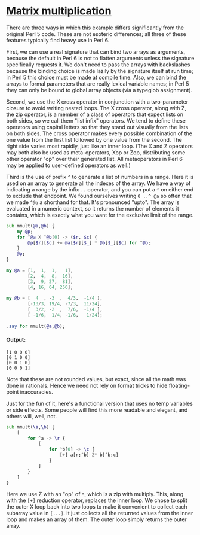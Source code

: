 [1]: https://rosettacode.org/wiki/Matrix_multiplication

# [Matrix multiplication][1]

There are three ways in which this example differs significantly from the original Perl&#160;5 code. These are not esoteric differences; all three of these features typically find heavy use in Perl&#160;6.



First, we can use a real signature that can bind two arrays as arguments, because the default in Perl&#160;6 is not to flatten arguments unless the signature specifically requests it.
We don't need to pass the arrays with backslashes because the binding choice is made lazily
by the signature itself at run time; in Perl&#160;5 this choice must be made at compile time.
Also, we can bind the arrays to formal parameters that are really lexical variable names; in Perl&#160;5 they can only be bound to global array objects (via a typeglob assignment).



Second, we use the X cross operator in conjunction with a two-parameter closure to avoid writing
nested loops. The X cross operator, along with Z, the zip operator, is a member of a class of operators that expect lists on both sides, so we call them "list infix" operators. We tend to define these operators using capital letters so that they stand out visually from the lists on both sides. The cross operator makes every possible combination of the one value from the first list followed by one value from the second. The right side varies most rapidly, just like an inner loop. (The X and Z operators may both also be used as meta-operators, Xop or Zop, distributing some other operator "op" over their generated list. All metaoperators in Perl&#160;6 may be applied to user-defined operators as well.)



Third is the use of prefix `^` to generate a list of numbers in a range. Here it is
used on an array to generate all the indexes of the array. We have a way of indicating a range by the infix `..` operator, and you can put a `^` on either end to exclude that endpoint. We found ourselves writing `0 ..^ @a` so often that we made `^@a` a shorthand for that. It's pronounced "upto". The array is evaluated in a numeric context, so it returns the number of elements it contains, which is exactly what you want for the exclusive limit of the range.

```raku
sub mmult(@a,@b) {
    my @p;
    for ^@a X ^@b[0] -> ($r, $c) {
        @p[$r][$c] += @a[$r][$_] * @b[$_][$c] for ^@b;
    }
    @p;
}
 
my @a = [1,  1,  1,   1],
        [2,  4,  8,  16],
        [3,  9, 27,  81],
        [4, 16, 64, 256];
 
my @b = [  4  , -3  ,  4/3,  -1/4 ],
        [-13/3, 19/4, -7/3,  11/24],
        [  3/2, -2  ,  7/6,  -1/4 ],
        [ -1/6,  1/4, -1/6,   1/24];
 
.say for mmult(@a,@b);
```

#### Output:
```
[1 0 0 0]
[0 1 0 0]
[0 0 1 0]
[0 0 0 1]
```


Note that these are not rounded values, but exact, since all the math was done in rationals.
Hence we need not rely on format tricks to hide floating-point inaccuracies.



Just for the fun of it, here's a functional version that uses no temp variables or side effects.
Some people will find this more readable and elegant, and others will, well, not.

```raku
sub mmult(\a,\b) {
    [
        for ^a -> \r {
            [
                for ^b[0] -> \c {
                    [+] a[r;^b] Z* b[^b;c]
                }
            ]
        }
    ]
}
```


Here we use Z with an "op" of `*`, which is a zip with multiply. This, along with the `[+]` reduction operator, replaces the inner loop. We chose to split the outer X loop back into two loops to make it convenient to collect each subarray value in `[...]`. It just collects all the returned values from the inner loop and makes an array of them. The outer loop simply returns the outer array.